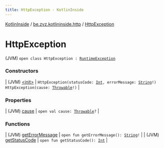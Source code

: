 ```yaml
---
title: HttpException - KotlinInside
---
```


[KotlinInside](../../index.html) / [be.zvz.kotlininside.http](../index.html) / [HttpException](./index.html)

# HttpException

(JVM) `open class HttpException : `[`RuntimeException`](https://docs.oracle.com/javase/7/docs/api/java/lang/RuntimeException.html)

### Constructors

| (JVM) [&lt;init&gt;](-init-.html) | `HttpException(statusCode: `[`Int`](https://kotlinlang.org/api/latest/jvm/stdlib/kotlin/-int/index.html)`, errorMessage: `[`String`](https://kotlinlang.org/api/latest/jvm/stdlib/kotlin/-string/index.html)`!)`<br>`HttpException(cause: `[`Throwable`](https://kotlinlang.org/api/latest/jvm/stdlib/kotlin/-throwable/index.html)`!)` |

### Properties

| (JVM) [cause](cause.html) | `open val cause: `[`Throwable`](https://kotlinlang.org/api/latest/jvm/stdlib/kotlin/-throwable/index.html)`?` |

### Functions

| (JVM) [getErrorMessage](get-error-message.html) | `open fun getErrorMessage(): `[`String`](https://kotlinlang.org/api/latest/jvm/stdlib/kotlin/-string/index.html)`!` |
| (JVM) [getStatusCode](get-status-code.html) | `open fun getStatusCode(): `[`Int`](https://kotlinlang.org/api/latest/jvm/stdlib/kotlin/-int/index.html) |


